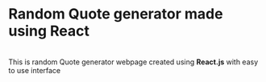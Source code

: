 # Random Quote generator made using React
<br>This is random Quote generator webpage created using <b>React.js</b> with easy to use interface
